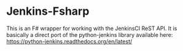 # Jenkins-Fsharp
This is an F# wrapper for working with the JenkinsCI ReST API.  It is basically a direct port of the python-jenkins library available here: https://python-jenkins.readthedocs.org/en/latest/

